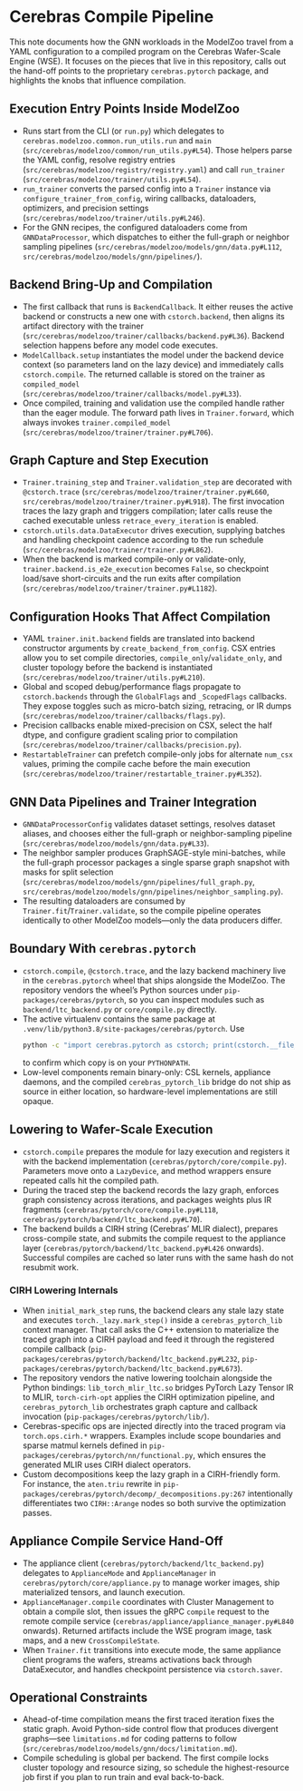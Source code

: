 # Cerebras Compile Pipeline

This note documents how the GNN workloads in the ModelZoo travel from a YAML
configuration to a compiled program on the Cerebras Wafer-Scale Engine (WSE).
It focuses on the pieces that live in this repository, calls out the hand-off
points to the proprietary `cerebras.pytorch` package, and highlights the knobs
that influence compilation.

## Execution Entry Points Inside ModelZoo

- Runs start from the CLI (or `run.py`) which delegates to
  `cerebras.modelzoo.common.run_utils.run` and `main`
  (`src/cerebras/modelzoo/common/run_utils.py#L54`). Those helpers parse the YAML
  config, resolve registry entries (`src/cerebras/modelzoo/registry/registry.yaml`)
  and call `run_trainer` (`src/cerebras/modelzoo/trainer/utils.py#L54`).
- `run_trainer` converts the parsed config into a `Trainer` instance via
  `configure_trainer_from_config`, wiring callbacks, dataloaders, optimizers,
  and precision settings (`src/cerebras/modelzoo/trainer/utils.py#L246`).
- For the GNN recipes, the configured dataloaders come from
  `GNNDataProcessor`, which dispatches to either the full-graph or neighbor
  sampling pipelines (`src/cerebras/modelzoo/models/gnn/data.py#L112`,
  `src/cerebras/modelzoo/models/gnn/pipelines/`).

## Backend Bring-Up and Compilation

- The first callback that runs is `BackendCallback`. It either reuses the active
  backend or constructs a new one with `cstorch.backend`, then aligns its
  artifact directory with the trainer (`src/cerebras/modelzoo/trainer/callbacks/backend.py#L36`).
  Backend selection happens before any model code executes.
- `ModelCallback.setup` instantiates the model under the backend device context
  (so parameters land on the lazy device) and immediately calls
  `cstorch.compile`. The returned callable is stored on the trainer as
  `compiled_model` (`src/cerebras/modelzoo/trainer/callbacks/model.py#L33`).
- Once compiled, training and validation use the compiled handle rather than
  the eager module. The forward path lives in `Trainer.forward`, which always
  invokes `trainer.compiled_model` (`src/cerebras/modelzoo/trainer/trainer.py#L706`).

## Graph Capture and Step Execution

- `Trainer.training_step` and `Trainer.validation_step` are decorated with
  `@cstorch.trace` (`src/cerebras/modelzoo/trainer/trainer.py#L660`,
  `src/cerebras/modelzoo/trainer/trainer.py#L918`). The first invocation traces the
  lazy graph and triggers compilation; later calls reuse the cached executable
  unless `retrace_every_iteration` is enabled.
- `cstorch.utils.data.DataExecutor` drives execution, supplying batches and
  handling checkpoint cadence according to the run schedule
  (`src/cerebras/modelzoo/trainer/trainer.py#L862`).
- When the backend is marked compile-only or validate-only,
  `trainer.backend.is_e2e_execution` becomes `False`, so checkpoint load/save
  short-circuits and the run exits after compilation
  (`src/cerebras/modelzoo/trainer/trainer.py#L1182`).

## Configuration Hooks That Affect Compilation

- YAML `trainer.init.backend` fields are translated into backend constructor
  arguments by `create_backend_from_config`. CSX entries allow you to set
  compile directories, `compile_only`/`validate_only`, and cluster topology
  before the backend is instantiated (`src/cerebras/modelzoo/trainer/utils.py#L210`).
- Global and scoped debug/performance flags propagate to
  `cstorch.backends` through the `GlobalFlags` and `_ScopedFlags` callbacks.
  They expose toggles such as micro-batch sizing, retracing, or IR dumps
  (`src/cerebras/modelzoo/trainer/callbacks/flags.py`).
- Precision callbacks enable mixed-precision on CSX, select the half dtype, and
  configure gradient scaling prior to compilation
  (`src/cerebras/modelzoo/trainer/callbacks/precision.py`).
- `RestartableTrainer` can prefetch compile-only jobs for alternate `num_csx`
  values, priming the compile cache before the main execution
  (`src/cerebras/modelzoo/trainer/restartable_trainer.py#L352`).

## GNN Data Pipelines and Trainer Integration

- `GNNDataProcessorConfig` validates dataset settings, resolves dataset aliases,
  and chooses either the full-graph or neighbor-sampling pipeline
  (`src/cerebras/modelzoo/models/gnn/data.py#L33`).
- The neighbor sampler produces GraphSAGE-style mini-batches, while the
  full-graph processor packages a single sparse graph snapshot with masks for
  split selection (`src/cerebras/modelzoo/models/gnn/pipelines/full_graph.py`,
  `src/cerebras/modelzoo/models/gnn/pipelines/neighbor_sampling.py`).
- The resulting dataloaders are consumed by `Trainer.fit`/`Trainer.validate`,
  so the compile pipeline operates identically to other ModelZoo models—only
  the data producers differ.

## Boundary With `cerebras.pytorch`

- `cstorch.compile`, `@cstorch.trace`, and the lazy backend machinery live in
  the `cerebras.pytorch` wheel that ships alongside the ModelZoo.
  The repository vendors the wheel’s Python sources under
  `pip-packages/cerebras/pytorch`, so you can inspect modules such as
  `backend/ltc_backend.py` or `core/compile.py` directly.
- The active virtualenv contains the same package at
  `.venv/lib/python3.8/site-packages/cerebras/pytorch`. Use
  ```bash
  python -c "import cerebras.pytorch as cstorch; print(cstorch.__file__)"
  ```
  to confirm which copy is on your `PYTHONPATH`.
- Low-level components remain binary-only: CSL kernels, appliance daemons,
  and the compiled `cerebras_pytorch_lib` bridge do not ship as source in either
  location, so hardware-level implementations are still opaque.

## Lowering to Wafer-Scale Execution

- `cstorch.compile` prepares the module for lazy execution and registers it
  with the backend implementation (`cerebras/pytorch/core/compile.py`).
  Parameters move onto a `LazyDevice`, and method wrappers ensure repeated
  calls hit the compiled path.
- During the traced step the backend records the lazy graph, enforces graph
  consistency across iterations, and packages weights plus IR fragments
  (`cerebras/pytorch/core/compile.py#L118`,
  `cerebras/pytorch/backend/ltc_backend.py#L70`).
- The backend builds a CIRH string (Cerebras’ MLIR dialect), prepares
  cross-compile state, and submits the compile request to the appliance layer
  (`cerebras/pytorch/backend/ltc_backend.py#L426` onwards). Successful compiles
  are cached so later runs with the same hash do not resubmit work.

### CIRH Lowering Internals

- When `initial_mark_step` runs, the backend clears any stale lazy state and
  executes `torch._lazy.mark_step()` inside a `cerebras_pytorch_lib`
  context manager. That call asks the C++ extension to materialize the traced
  graph into a CIRH payload and feed it through the registered compile callback
  (`pip-packages/cerebras/pytorch/backend/ltc_backend.py#L232`,
  `pip-packages/cerebras/pytorch/backend/ltc_backend.py#L673`).
- The repository vendors the native lowering toolchain alongside the Python
  bindings: `lib_torch_mlir_ltc.so` bridges PyTorch Lazy Tensor IR to MLIR,
  `torch-cirh-opt` applies the CIRH optimization pipeline, and
  `cerebras_pytorch_lib` orchestrates graph capture and callback invocation
  (`pip-packages/cerebras/pytorch/lib/`).
- Cerebras-specific ops are injected directly into the traced program via
  `torch.ops.cirh.*` wrappers. Examples include scope boundaries and sparse
  matmul kernels defined in `pip-packages/cerebras/pytorch/nn/functional.py`,
  which ensures the generated MLIR uses CIRH dialect operators.
- Custom decompositions keep the lazy graph in a CIRH-friendly form. For
  instance, the `aten.triu` rewrite in
  `pip-packages/cerebras/pytorch/decomp/_decompositions.py:267`
  intentionally differentiates two `CIRH::Arange` nodes so both survive the
  optimization passes.

## Appliance Compile Service Hand-Off

- The appliance client (`cerebras/pytorch/backend/ltc_backend.py`) delegates to
  `ApplianceMode` and `ApplianceManager` in `cerebras/pytorch/core/appliance.py`
  to manage worker images, ship materialized tensors, and launch execution.
- `ApplianceManager.compile` coordinates with Cluster Management to obtain a
  compile slot, then issues the gRPC `compile` request to the remote compile
  service (`cerebras/appliance/appliance_manager.py#L840` onwards). Returned
  artifacts include the WSE program image, task maps, and a new
  `CrossCompileState`.
- When `Trainer.fit` transitions into execute mode, the same appliance client
  programs the wafers, streams activations back through DataExecutor, and
  handles checkpoint persistence via `cstorch.saver`.

## Operational Constraints

- Ahead-of-time compilation means the first traced iteration fixes the static
  graph. Avoid Python-side control flow that produces divergent graphs—see
  `limitations.md` for coding patterns to follow
  (`src/cerebras/modelzoo/models/gnn/docs/limitation.md`).
- Compile scheduling is global per backend. The first compile locks cluster
  topology and resource sizing, so schedule the highest-resource job first if
  you plan to run train and eval back-to-back.
